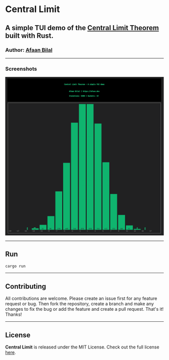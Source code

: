 Central Limit
=============

A simple TUI demo of the [Central Limit Theorem](https://en.wikipedia.org/wiki/Central_limit_theorem) built with Rust.
---

### **Author**: [Afaan Bilal](https://afaan.dev)

---

### Screenshots

![central limit](assets/central-limit.png)

---

## Run

````
cargo run
````

---

## Contributing
All contributions are welcome. Please create an issue first for any feature request
or bug. Then fork the repository, create a branch and make any changes to fix the bug
or add the feature and create a pull request. That's it!
Thanks!

---

## License
**Central Limit** is released under the MIT License.
Check out the full license [here](LICENSE).
